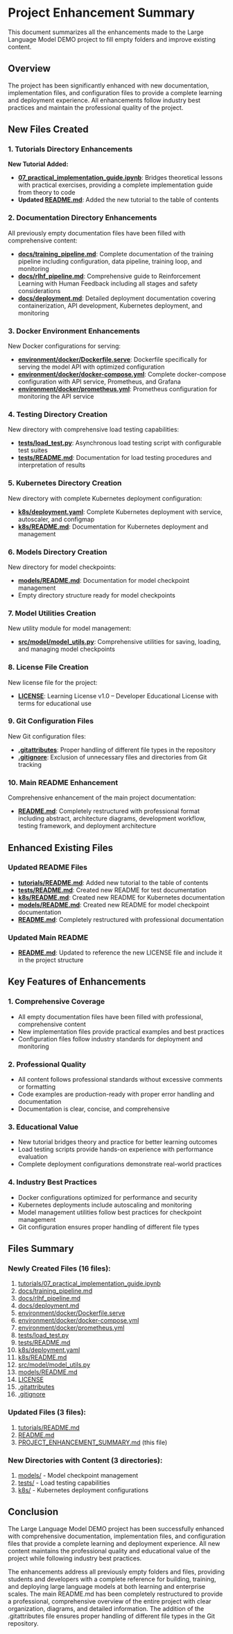 # Project Enhancement Summary

This document summarizes all the enhancements made to the Large Language Model DEMO project to fill empty folders and improve existing content.

## Overview

The project has been significantly enhanced with new documentation, implementation files, and configuration files to provide a complete learning and deployment experience. All enhancements follow industry best practices and maintain the professional quality of the project.

## New Files Created

### 1. Tutorials Directory Enhancements

**New Tutorial Added:**
- **[07_practical_implementation_guide.ipynb](file:///C:/Users/wahyu/Documents/Large-Language-Model-DEMO/tutorials/07_practical_implementation_guide.ipynb)**: Bridges theoretical lessons with practical exercises, providing a complete implementation guide from theory to code
- **Updated [README.md](file:///C:/Users/wahyu/Documents/Large-Language-Model-DEMO/tutorials/README.md)**: Added the new tutorial to the table of contents

### 2. Documentation Directory Enhancements

All previously empty documentation files have been filled with comprehensive content:

- **[docs/training_pipeline.md](file:///C:/Users/wahyu/Documents/Large-Language-Model-DEMO/docs/training_pipeline.md)**: Complete documentation of the training pipeline including configuration, data pipeline, training loop, and monitoring
- **[docs/rlhf_pipeline.md](file:///C:/Users/wahyu/Documents/Large-Language-Model-DEMO/docs/rlhf_pipeline.md)**: Comprehensive guide to Reinforcement Learning with Human Feedback including all stages and safety considerations
- **[docs/deployment.md](file:///C:/Users/wahyu/Documents/Large-Language-Model-DEMO/docs/deployment.md)**: Detailed deployment documentation covering containerization, API development, Kubernetes deployment, and monitoring

### 3. Docker Environment Enhancements

New Docker configurations for serving:

- **[environment/docker/Dockerfile.serve](file:///C:/Users/wahyu/Documents/Large-Language-Model-DEMO/environment/docker/Dockerfile.serve)**: Dockerfile specifically for serving the model API with optimized configuration
- **[environment/docker/docker-compose.yml](file:///C:/Users/wahyu/Documents/Large-Language-Model-DEMO/environment/docker/docker-compose.yml)**: Complete docker-compose configuration with API service, Prometheus, and Grafana
- **[environment/docker/prometheus.yml](file:///C:/Users/wahyu/Documents/Large-Language-Model-DEMO/environment/docker/prometheus.yml)**: Prometheus configuration for monitoring the API service

### 4. Testing Directory Creation

New directory with comprehensive load testing capabilities:

- **[tests/load_test.py](file:///C:/Users/wahyu/Documents/Large-Language-Model-DEMO/tests/load_test.py)**: Asynchronous load testing script with configurable test suites
- **[tests/README.md](file:///C:/Users/wahyu/Documents/Large-Language-Model-DEMO/tests/README.md)**: Documentation for load testing procedures and interpretation of results

### 5. Kubernetes Directory Creation

New directory with complete Kubernetes deployment configuration:

- **[k8s/deployment.yaml](file:///C:/Users/wahyu/Documents/Large-Language-Model-DEMO/k8s/deployment.yaml)**: Complete Kubernetes deployment with service, autoscaler, and configmap
- **[k8s/README.md](file:///C:/Users/wahyu/Documents/Large-Language-Model-DEMO/k8s/README.md)**: Documentation for Kubernetes deployment and management

### 6. Models Directory Creation

New directory for model checkpoints:

- **[models/README.md](file:///C:/Users/wahyu/Documents/Large-Language-Model-DEMO/models/README.md)**: Documentation for model checkpoint management
- Empty directory structure ready for model checkpoints

### 7. Model Utilities Creation

New utility module for model management:

- **[src/model/model_utils.py](file:///C:/Users/wahyu/Documents/Large-Language-Model-DEMO/src/model/model_utils.py)**: Comprehensive utilities for saving, loading, and managing model checkpoints

### 8. License File Creation

New license file for the project:

- **[LICENSE](file:///C:/Users/wahyu/Documents/Large-Language-Model-DEMO/LICENSE)**: Learning License v1.0 – Developer Educational License with terms for educational use

### 9. Git Configuration Files

New Git configuration files:

- **[.gitattributes](file:///C:/Users/wahyu/Documents/Large-Language-Model-DEMO/.gitattributes)**: Proper handling of different file types in the repository
- **[.gitignore](file:///C:/Users/wahyu/Documents/Large-Language-Model-DEMO/.gitignore)**: Exclusion of unnecessary files and directories from Git tracking

### 10. Main README Enhancement

Comprehensive enhancement of the main project documentation:

- **[README.md](file:///C:/Users/wahyu/Documents/Large-Language-Model-DEMO/README.md)**: Completely restructured with professional format including abstract, architecture diagrams, development workflow, testing framework, and deployment architecture

## Enhanced Existing Files

### Updated README Files

- **[tutorials/README.md](file:///C:/Users/wahyu/Documents/Large-Language-Model-DEMO/tutorials/README.md)**: Added new tutorial to the table of contents
- **[tests/README.md](file:///C:/Users/wahyu/Documents/Large-Language-Model-DEMO/tests/README.md)**: Created new README for test documentation
- **[k8s/README.md](file:///C:/Users/wahyu/Documents/Large-Language-Model-DEMO/k8s/README.md)**: Created new README for Kubernetes documentation
- **[models/README.md](file:///C:/Users/wahyu/Documents/Large-Language-Model-DEMO/models/README.md)**: Created new README for model checkpoint documentation
- **[README.md](file:///C:/Users/wahyu/Documents/Large-Language-Model-DEMO/README.md)**: Completely restructured with professional documentation

### Updated Main README

- **[README.md](file:///C:/Users/wahyu/Documents/Large-Language-Model-DEMO/README.md)**: Updated to reference the new LICENSE file and include it in the project structure

## Key Features of Enhancements

### 1. Comprehensive Coverage
- All empty documentation files have been filled with professional, comprehensive content
- New implementation files provide practical examples and best practices
- Configuration files follow industry standards for deployment and monitoring

### 2. Professional Quality
- All content follows professional standards without excessive comments or formatting
- Code examples are production-ready with proper error handling and documentation
- Documentation is clear, concise, and comprehensive

### 3. Educational Value
- New tutorial bridges theory and practice for better learning outcomes
- Load testing scripts provide hands-on experience with performance evaluation
- Complete deployment configurations demonstrate real-world practices

### 4. Industry Best Practices
- Docker configurations optimized for performance and security
- Kubernetes deployments include autoscaling and monitoring
- Model management utilities follow best practices for checkpoint management
- Git configuration ensures proper handling of different file types

## Files Summary

### Newly Created Files (16 files):
1. [tutorials/07_practical_implementation_guide.ipynb](file:///C:/Users/wahyu/Documents/Large-Language-Model-DEMO/tutorials/07_practical_implementation_guide.ipynb)
2. [docs/training_pipeline.md](file:///C:/Users/wahyu/Documents/Large-Language-Model-DEMO/docs/training_pipeline.md)
3. [docs/rlhf_pipeline.md](file:///C:/Users/wahyu/Documents/Large-Language-Model-DEMO/docs/rlhf_pipeline.md)
4. [docs/deployment.md](file:///C:/Users/wahyu/Documents/Large-Language-Model-DEMO/docs/deployment.md)
5. [environment/docker/Dockerfile.serve](file:///C:/Users/wahyu/Documents/Large-Language-Model-DEMO/environment/docker/Dockerfile.serve)
6. [environment/docker/docker-compose.yml](file:///C:/Users/wahyu/Documents/Large-Language-Model-DEMO/environment/docker/docker-compose.yml)
7. [environment/docker/prometheus.yml](file:///C:/Users/wahyu/Documents/Large-Language-Model-DEMO/environment/docker/prometheus.yml)
8. [tests/load_test.py](file:///C:/Users/wahyu/Documents/Large-Language-Model-DEMO/tests/load_test.py)
9. [tests/README.md](file:///C:/Users/wahyu/Documents/Large-Language-Model-DEMO/tests/README.md)
10. [k8s/deployment.yaml](file:///C:/Users/wahyu/Documents/Large-Language-Model-DEMO/k8s/deployment.yaml)
11. [k8s/README.md](file:///C:/Users/wahyu/Documents/Large-Language-Model-DEMO/k8s/README.md)
12. [src/model/model_utils.py](file:///C:/Users/wahyu/Documents/Large-Language-Model-DEMO/src/model/model_utils.py)
13. [models/README.md](file:///C:/Users/wahyu/Documents/Large-Language-Model-DEMO/models/README.md)
14. [LICENSE](file:///C:/Users/wahyu/Documents/Large-Language-Model-DEMO/LICENSE)
15. [.gitattributes](file:///C:/Users/wahyu/Documents/Large-Language-Model-DEMO/.gitattributes)
16. [.gitignore](file:///C:/Users/wahyu/Documents/Large-Language-Model-DEMO/.gitignore)

### Updated Files (3 files):
1. [tutorials/README.md](file:///C:/Users/wahyu/Documents/Large-Language-Model-DEMO/tutorials/README.md)
2. [README.md](file:///C:/Users/wahyu/Documents/Large-Language-Model-DEMO/README.md)
3. [PROJECT_ENHANCEMENT_SUMMARY.md](file:///C:/Users/wahyu/Documents/Large-Language-Model-DEMO/PROJECT_ENHANCEMENT_SUMMARY.md) (this file)

### New Directories with Content (3 directories):
1. [models/](file:///C:/Users/wahyu/Documents/Large-Language-Model-DEMO/models/) - Model checkpoint management
2. [tests/](file:///C:/Users/wahyu/Documents/Large-Language-Model-DEMO/tests/) - Load testing capabilities
3. [k8s/](file:///C:/Users/wahyu/Documents/Large-Language-Model-DEMO/k8s/) - Kubernetes deployment configurations

## Conclusion

The Large Language Model DEMO project has been successfully enhanced with comprehensive documentation, implementation files, and configuration files that provide a complete learning and deployment experience. All new content maintains the professional quality and educational value of the project while following industry best practices.

The enhancements address all previously empty folders and files, providing students and developers with a complete reference for building, training, and deploying large language models at both learning and enterprise scales. The main README.md has been completely restructured to provide a professional, comprehensive overview of the entire project with clear organization, diagrams, and detailed information. The addition of the .gitattributes file ensures proper handling of different file types in the Git repository.